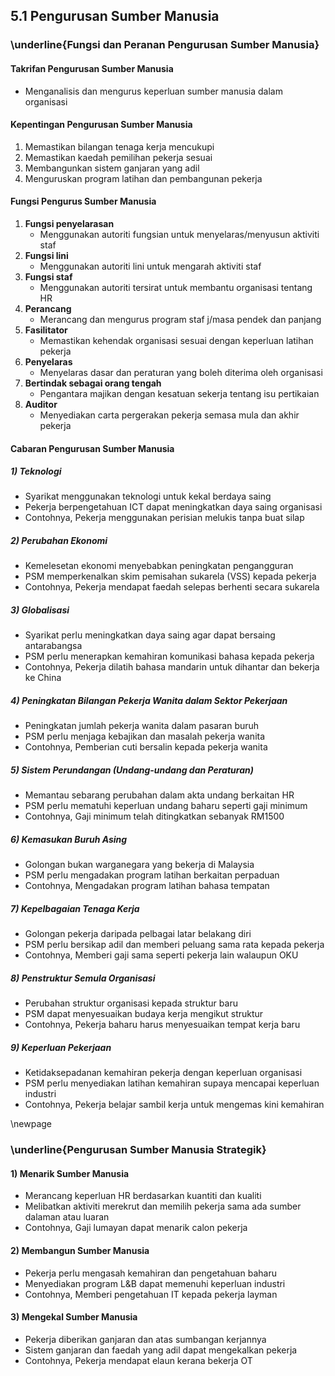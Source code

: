 
## 5.1 Pengurusan Sumber Manusia

### \underline{Fungsi dan Peranan Pengurusan Sumber Manusia}
#### Takrifan Pengurusan Sumber Manusia
- Menganalisis dan mengurus keperluan sumber manusia dalam organisasi

#### Kepentingan Pengurusan Sumber Manusia
1. Memastikan bilangan tenaga kerja mencukupi
2. Memastikan kaedah pemilihan pekerja sesuai
3. Membangunkan sistem ganjaran yang adil 
4. Menguruskan program latihan dan pembangunan pekerja

#### Fungsi Pengurus Sumber Manusia
1. **Fungsi penyelarasan**
   - Menggunakan autoriti fungsian untuk menyelaras/menyusun aktiviti staf
2. **Fungsi lini**
   - Menggunakan autoriti lini untuk mengarah aktiviti staf
3. **Fungsi staf**
   - Menggunakan autoriti tersirat untuk membantu organisasi tentang HR 
4. **Perancang**
   - Merancang dan mengurus program staf j/masa pendek dan panjang
5. **Fasilitator**
   - Memastikan kehendak organisasi sesuai dengan keperluan latihan pekerja
6. **Penyelaras**
   - Menyelaras dasar dan peraturan yang boleh diterima oleh organisasi
7. **Bertindak sebagai orang tengah**
   - Pengantara majikan dengan kesatuan sekerja tentang isu pertikaian
8. **Auditor**
   - Menyediakan carta pergerakan pekerja semasa mula dan akhir pekerja

#### Cabaran Pengurusan Sumber Manusia
##### 1) Teknologi
- Syarikat menggunakan teknologi untuk kekal berdaya saing
- Pekerja berpengetahuan ICT dapat meningkatkan daya saing organisasi
- Contohnya, Pekerja menggunakan perisian melukis tanpa buat silap 

##### 2) Perubahan Ekonomi
- Kemelesetan ekonomi menyebabkan peningkatan pengangguran
- PSM memperkenalkan skim pemisahan sukarela (VSS) kepada pekerja
- Contohnya, Pekerja mendapat faedah selepas berhenti secara sukarela

##### 3) Globalisasi
- Syarikat perlu meningkatkan daya saing agar dapat bersaing antarabangsa 
- PSM perlu menerapkan kemahiran komunikasi bahasa kepada pekerja
- Contohnya, Pekerja dilatih bahasa mandarin untuk dihantar dan bekerja ke China 

##### 4) Peningkatan Bilangan Pekerja Wanita dalam Sektor Pekerjaan
- Peningkatan jumlah pekerja wanita dalam pasaran buruh
- PSM perlu menjaga kebajikan dan masalah pekerja wanita 
- Contohnya, Pemberian cuti bersalin kepada pekerja wanita

##### 5) Sistem Perundangan (Undang-undang dan Peraturan)
- Memantau sebarang perubahan dalam akta undang berkaitan HR
- PSM perlu mematuhi keperluan undang baharu seperti gaji minimum 
- Contohnya, Gaji minimum telah ditingkatkan sebanyak RM1500

##### 6) Kemasukan Buruh Asing
- Golongan bukan warganegara yang bekerja di Malaysia
- PSM perlu mengadakan program latihan berkaitan perpaduan
- Contohnya, Mengadakan program latihan bahasa tempatan

##### 7) Kepelbagaian Tenaga Kerja
- Golongan pekerja daripada pelbagai latar belakang diri 
- PSM perlu bersikap adil dan memberi peluang sama rata kepada pekerja
- Contohnya, Memberi gaji sama seperti pekerja lain walaupun OKU

##### 8) Penstruktur Semula Organisasi
- Perubahan struktur organisasi kepada struktur baru
- PSM dapat menyesuaikan budaya kerja mengikut struktur
- Contohnya, Pekerja baharu harus menyesuaikan tempat kerja baru

##### 9) Keperluan Pekerjaan
- Ketidaksepadanan kemahiran pekerja dengan keperluan organisasi 
- PSM perlu menyediakan latihan kemahiran supaya mencapai keperluan industri
- Contohnya, Pekerja belajar sambil kerja untuk mengemas kini kemahiran

\newpage
### \underline{Pengurusan Sumber Manusia Strategik}
#### 1) Menarik Sumber Manusia
- Merancang keperluan HR berdasarkan kuantiti dan kualiti
- Melibatkan aktiviti merekrut dan memilih pekerja sama ada sumber 
  dalaman atau luaran
- Contohnya, Gaji lumayan dapat menarik calon pekerja

#### 2) Membangun Sumber Manusia
- Pekerja perlu mengasah kemahiran dan pengetahuan baharu
- Menyediakan program L&B dapat memenuhi keperluan industri
- Contohnya, Memberi pengetahuan IT kepada pekerja layman

#### 3) Mengekal Sumber Manusia
- Pekerja diberikan ganjaran dan atas sumbangan kerjannya
- Sistem ganjaran dan faedah yang adil dapat mengekalkan pekerja
- Contohnya, Pekerja mendapat elaun kerana bekerja OT









